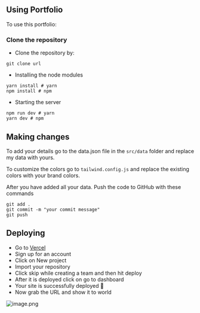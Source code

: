 ## Using Portfolio

To use this portfolio:

### Clone the repository

-   Clone the repository by:

```
git clone url
```

-   Installing the node modules

```
yarn install # yarn
npm install # npm
```

-   Starting the server

```
npm run dev # yarn
yarn dev # npm
```

## Making changes

To add your details go to the data.json file in the `src/data` folder and replace my data with yours.

To customize the colors go to `tailwind.config.js` and replace the existing colors with your brand colors.

After you have added all your data. Push the code to GitHub with these commands

```
git add .
git commit -m "your commit message"
git push
```

## Deploying

-   Go to [Vercel](https://vercel.com/dashboard)
-   Sign up for an account
-   Click on New project
-   Import your repository
-   Click skip while creating a team and then hit deploy
-   After it is deployed click on go to dashboard
-   Your site is successfully deployed 🥳
-   Now grab the URL and show it to world

![image.png](portfolio.jpg)
